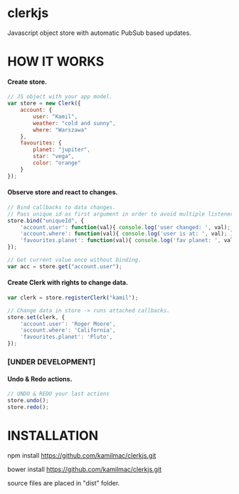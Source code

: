 # clerkjs
Javascript object store with automatic PubSub based updates.


# HOW IT WORKS

#### Create store.
```javascript
// JS object with your app model.
var store = new Clerk({
    account: {
        user: "Kamil",
        weather: "cold and sunny",
        where: "Warszawa"
    },
    favourites: {
        planet: "jupiter",
        star: "vega",
        color: "orange"
    }
});
```


#### Observe store and react to changes.
```javascript
// Bind callbacks to data changes.
// Pass unique id as first argument in order to avoid multiple listeners.
store.bind("uniqueId", {
    'account.user': function(val){ console.log('user changed: ', val); },
    'account.where': function(val){ console.log('user is at: ', val); },
    'favourites.planet': function(val){ console.log('fav planet: ', val); },
});

// Get current value once without binding.
var acc = store.get("account.user");
```

#### Create Clerk with rights to change data.
```javascript
var clerk = store.registerClerk("kamil");

// Change data in store -> runs attached callbacks.
store.set(clerk, {
    'account.user': 'Roger Moore',
    'account.where': 'California',
    'favourites.planet': 'Pluto',
});
```

### [UNDER DEVELOPMENT]
#### Undo & Redo actions.
```javascript
// UNDO & REDO your last actions  
store.undo();
store.redo();
```

# INSTALLATION

npm install https://github.com/kamilmac/clerkjs.git

bower install https://github.com/kamilmac/clerkjs.git

source files are placed in "dist" folder.


 